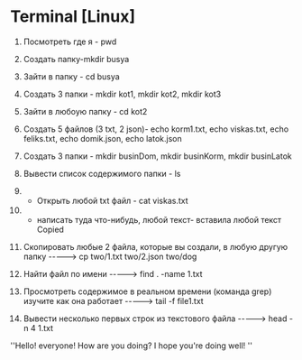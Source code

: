 # Terminal [Linux]


1) Посмотреть где я - pwd

2) Создать папку-mkdir busya

3) Зайти в папку - cd busya

4) Создать 3 папки - mkdir kot1, mkdir kot2, mkdir kot3

5) Зайти в любоую папку - cd kot2

6) Создать 5 файлов (3 txt, 2 json)- echo korm1.txt, echo viskas.txt, echo feliks.txt, echo domik.json, echo latok.json

7) Создать 3 папки - mkdir businDom, mkdir businKorm, mkdir businLatok

8. Вывести список содержимого папки - ls

9) + Открыть любой txt файл - cat viskas.txt

10) + написать туда что-нибудь, любой текст- вставила любой текст
Copied

11) Скопировать любые 2 файла, которые вы создали, в любую другую папку -----> cp two/1.txt two/2.json two/dog

12) Найти файл по имени -----> find . -name 1.txt

13) Просмотреть содержимое в реальном времени (команда grep) изучите как она работает -----> tail -f file1.txt

14) Вывести несколько первых строк из текстового файла -----> head -n 4 1.txt

''Hello! everyone! How are you doing?
I hope you're doing well! ''
